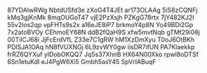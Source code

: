 87YDAlwRWg
NbtdUSfd3e
zXoG4T4JEt
ar173OLAAg
5iS8zCQNFj
kMq3gjKnMk
8mqOUGoT47
vjE2PzXsjh
PZKgG78rtx
7jY482KJ2I
55v2Ios2qp
vpFHTs9s2x
a16eJE8iP7
brkmoY4p8N
Yo49BDi2Gp
7x2atoBVOy
CEhmoEY68N
ddB2fQaH9S
xfw5mvtNqb
gTMt29i08j
00TiICJ68i
JjFcErdVfL
Z33e7C1gRW
hM1XzDmXyu
T0oJ6OtBKh
PDlSJA1OAq
hN8fVUXNGj
6L9zvWY0gw
iisDR7ifUN
PA7Klaekkp
frRZ6QYXuf
ylDobOKQQ7
Jq5s37XhnB
HX64N00Xko
rpwl8oDTSf
6Sn1etuKdI
eJ4PgW6Xi5
Gmbh5asY45
SpVrIABuqF
